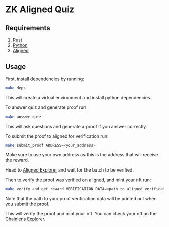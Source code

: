 # ZK Aligned Quiz

## Requirements

1. [Rust](https://www.rust-lang.org/tools/install)
2. [Python](https://www.python.org/downloads/)
3. [Aligned](https://github.com/yetanotherco/aligned_layer)

## Usage

First, install dependencies by running:
```bash
make deps
```
This will create a virtual environment and install python dependencies.

To answer quiz and generate proof run:
```bash
make answer_quiz
```

This will ask questions and generate a proof if you answer correctly.

To submit the proof to aligned for verification run:
```bash
make submit_proof ADDRESS=<your_address>
```

Make sure to use your own address as this is the address that will receive the reward.

Head to [Aligned Explorer](https://explorer.alignedlayer.com/batches) and wait for the batch to be verified.

Then to verify the proof was verified on aligned, and mint your nft run:
```bash
make verify_and_get_reward VERIFICATION_DATA=<path_to_aligned_verification_data> PRIVATE_KEY=<your_private_key>
```
Note that the path to your proof verification data will be printed out when you submit the proof.

This will verify the proof and mint your nft. 
You can check your nft on the [Chainlens Explorer](https://holesky.chainlens.com/nfts/0x8dB9e6f1393c3486F30181d606312ec632189621).
